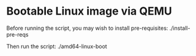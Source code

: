 # Bootable Linux image via QEMU

Before running the script, you may wish to install pre-requisites:
./install-pre-reqs

Then run the script:
./amd64-linux-boot

